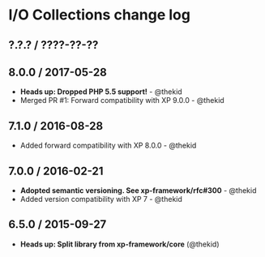 I/O Collections change log
==========================

## ?.?.? / ????-??-??

## 8.0.0 / 2017-05-28

* **Heads up: Dropped PHP 5.5 support!** - @thekid
* Merged PR #1: Forward compatibility with XP 9.0.0 - @thekid

## 7.1.0 / 2016-08-28

* Added forward compatibility with XP 8.0.0 - @thekid

## 7.0.0 / 2016-02-21

* **Adopted semantic versioning. See xp-framework/rfc#300** - @thekid 
* Added version compatibility with XP 7 - @thekid

## 6.5.0 / 2015-09-27

* **Heads up: Split library from xp-framework/core**
  (@thekid)
